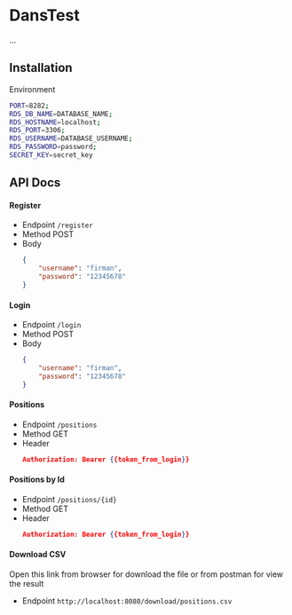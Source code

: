 # DansTest

...

## Installation

Environment

```bash
PORT=8282;
RDS_DB_NAME=DATABASE_NAME;
RDS_HOSTNAME=localhost;
RDS_PORT=3306;
RDS_USERNAME=DATABASE_USERNAME;
RDS_PASSWORD=password;
SECRET_KEY=secret_key
```

## API Docs

#### Register
- Endpoint `/register`
- Method POST
- Body
    ```json
    {
        "username": "firman",
        "password": "12345678"
    }
    ``` 
        
#### Login
- Endpoint `/login`
- Method POST
- Body
    ```json
    {
        "username": "firman",
        "password": "12345678"
    }
    ``` 
        
#### Positions
- Endpoint `/positions`
- Method GET
- Header
    ```json
    Authorization: Bearer {{token_from_login}}
    ``` 
        
#### Positions by Id
- Endpoint `/positions/{id}`
- Method GET
- Header
    ```json
    Authorization: Bearer {{token_from_login}}
    ``` 

#### Download CSV
Open this link from browser for download the file or from postman for view the result    
- Endpoint `http://localhost:8080/download/positions.csv`


